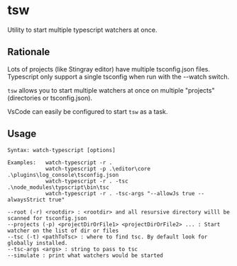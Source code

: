 # tsw

Utility to start multiple typescript watchers at once.

## Rationale
Lots of projects (like Stingray editor) have multiple tsconfig.json files. Typescript only support a single tsconfig when run with the --watch switch. 

`tsw` allows you to start multiple watchers at once on multiple "projects" (directories or tsconfig.json).

VsCode can easily be configured to start `tsw` as a task.

## Usage
```
Syntax: watch-typescript [options]

Examples:   watch-typescript -r .
            watch-typescript -p .\editor\core .\plugins\log_console\tsconfig.json
            watch-typescript -r . -tsc .\node_modules\typscript\bin\tsc
            watch-typescript -r . -tsc-args "--allowJs true --alwaysStrict true"

--root (-r) <rootdir> : <rootdir> and all resursive directory willl be scanned for tsconfig.json
--projects (-p) <projectDirOrFile1> <projectDirOrFile2> ... : Start watcher on the list of dir or files
--tsc (-t) <pathToTsc> : where to find tsc. By default look for globally installed.
--tsc-args <args> : string to pass to tsc
--simulate : print what watchers would be started
```